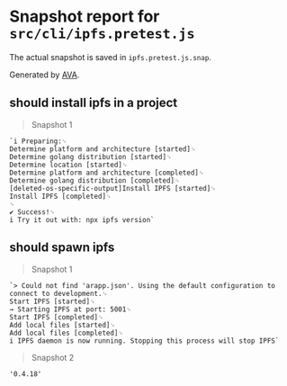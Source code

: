 # Snapshot report for `src/cli/ipfs.pretest.js`

The actual snapshot is saved in `ipfs.pretest.js.snap`.

Generated by [AVA](https://ava.li).

## should install ipfs in a project

> Snapshot 1

    `i Preparing:␊
    Determine platform and architecture [started]␊
    Determine golang distribution [started]␊
    Determine location [started]␊
    Determine platform and architecture [completed]␊
    Determine golang distribution [completed]␊
    [deleted-os-specific-output]Install IPFS [started]␊
    Install IPFS [completed]␊
    ␊
    ✔ Success!␊
    i Try it out with: npx ipfs version`

## should spawn ipfs

> Snapshot 1

    `> Could not find 'arapp.json'. Using the default configuration to connect to development.␊
    Start IPFS [started]␊
    → Starting IPFS at port: 5001␊
    Start IPFS [completed]␊
    Add local files [started]␊
    Add local files [completed]␊
    i IPFS daemon is now running. Stopping this process will stop IPFS`

> Snapshot 2

    '0.4.18'
